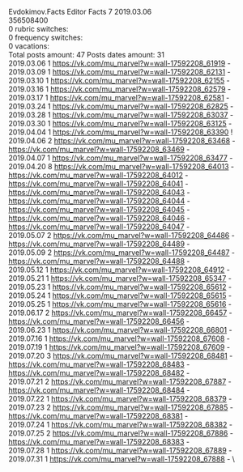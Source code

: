 Evdokimov.Facts	Editor Facts 7 2019.03.06\
356508400\
0 rubric switches:\
0 frequency switches:\
0 vacations:\
Total posts amount: 47	Posts dates amount: 31\
2019.03.06 1 https://vk.com/mu_marvel?w=wall-17592208_61919 - \
2019.03.09 1 https://vk.com/mu_marvel?w=wall-17592208_62131 - \
2019.03.10 1 https://vk.com/mu_marvel?w=wall-17592208_62155 - \
2019.03.16 1 https://vk.com/mu_marvel?w=wall-17592208_62579 - \
2019.03.17 1 https://vk.com/mu_marvel?w=wall-17592208_62581 - \
2019.03.24 1 https://vk.com/mu_marvel?w=wall-17592208_62825 - \
2019.03.28 1 https://vk.com/mu_marvel?w=wall-17592208_63037 - \
2019.03.30 1 https://vk.com/mu_marvel?w=wall-17592208_63125 - \
2019.04.04 1 https://vk.com/mu_marvel?w=wall-17592208_63390 ! \
2019.04.06 2 https://vk.com/mu_marvel?w=wall-17592208_63468 - https://vk.com/mu_marvel?w=wall-17592208_63469 - \
2019.04.07 1 https://vk.com/mu_marvel?w=wall-17592208_63477 - \
2019.04.20 8 https://vk.com/mu_marvel?w=wall-17592208_64013 - https://vk.com/mu_marvel?w=wall-17592208_64012 - https://vk.com/mu_marvel?w=wall-17592208_64041 - https://vk.com/mu_marvel?w=wall-17592208_64043 - https://vk.com/mu_marvel?w=wall-17592208_64044 - https://vk.com/mu_marvel?w=wall-17592208_64045 - https://vk.com/mu_marvel?w=wall-17592208_64046 - https://vk.com/mu_marvel?w=wall-17592208_64047 - \
2019.05.07 2 https://vk.com/mu_marvel?w=wall-17592208_64486 - https://vk.com/mu_marvel?w=wall-17592208_64489 - \
2019.05.09 2 https://vk.com/mu_marvel?w=wall-17592208_64487 - https://vk.com/mu_marvel?w=wall-17592208_64488 - \
2019.05.12 1 https://vk.com/mu_marvel?w=wall-17592208_64912 - \
2019.05.21 1 https://vk.com/mu_marvel?w=wall-17592208_65347 - \
2019.05.23 1 https://vk.com/mu_marvel?w=wall-17592208_65612 - \
2019.05.24 1 https://vk.com/mu_marvel?w=wall-17592208_65615 - \
2019.05.25 1 https://vk.com/mu_marvel?w=wall-17592208_65616 - \
2019.06.17 2 https://vk.com/mu_marvel?w=wall-17592208_66457 - https://vk.com/mu_marvel?w=wall-17592208_66456 - \
2019.06.23 1 https://vk.com/mu_marvel?w=wall-17592208_66801 - \
2019.07.16 1 https://vk.com/mu_marvel?w=wall-17592208_67608 - \
2019.07.19 1 https://vk.com/mu_marvel?w=wall-17592208_67609 - \
2019.07.20 3 https://vk.com/mu_marvel?w=wall-17592208_68481 - https://vk.com/mu_marvel?w=wall-17592208_68483 - https://vk.com/mu_marvel?w=wall-17592208_68482 - \
2019.07.21 2 https://vk.com/mu_marvel?w=wall-17592208_67887 - https://vk.com/mu_marvel?w=wall-17592208_68484 - \
2019.07.22 1 https://vk.com/mu_marvel?w=wall-17592208_68379 - \
2019.07.23 2 https://vk.com/mu_marvel?w=wall-17592208_67885 - https://vk.com/mu_marvel?w=wall-17592208_68381 - \
2019.07.24 1 https://vk.com/mu_marvel?w=wall-17592208_68382 - \
2019.07.25 2 https://vk.com/mu_marvel?w=wall-17592208_67886 - https://vk.com/mu_marvel?w=wall-17592208_68383 - \
2019.07.28 1 https://vk.com/mu_marvel?w=wall-17592208_67889 - \
2019.07.31 1 https://vk.com/mu_marvel?w=wall-17592208_67888 - \
